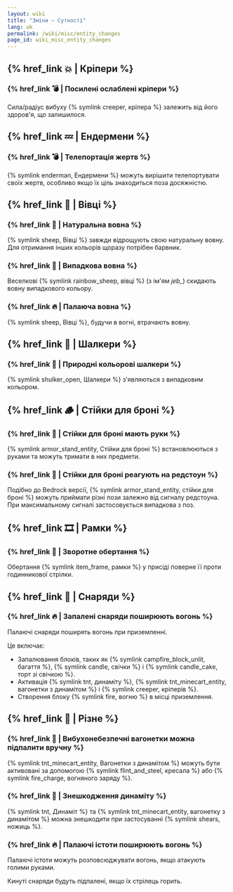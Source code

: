 ```yaml
---
layout: wiki
title: "Зміни — Сутності"
lang: uk
permalink: /wiki/misc/entity_changes
page_id: wiki_misc_entity_changes
---
```


## {% href_link 💥 | Кріпери %}

### {% href_link 💣️ | Посилені ослаблені кріпери %}
Сила/радіус вибуху {% symlink creeper, кріпера %} залежить від його здоров'я, що залишилося.


## {% href_link 💤 | Ендермени %}

### {% href_link 💣️ | Телепортація жертв %}
{% symlink enderman, Ендермени %} можуть вирішити телепортувати своїх жертв, особливо якщо їх ціль знаходиться поза досяжністю.


## {% href_link 🐑 | Вівці %}

### {% href_link 👕 | Натуральна вовна %}
{% symlink sheep, Вівці %} завжди відрощують свою натуральну вовну. Для отримання інших кольорів щоразу потрібен барвник.

### {% href_link 🌈 | Випадкова вовна %}
Веселкові {% symlink rainbow_sheep, вівці %} (з ім'ям _jeb\__) скидають вовну випадкового кольору.

### {% href_link 🔥 | Палаюча вовна %}
{% symlink sheep, Вівці %}, будучи в вогні, втрачають вовну.


## {% href_link 🐚 | Шалкери %}

### {% href_link 🌈 | Природні кольорові шалкери %}
{% symlink shulker_open, Шалкери %} з'являються з випадковим кольором.


## {% href_link 🪵 | Стійки для броні %}

### {% href_link 🧰 | Стійки для броні мають руки %}
{% symlink armor_stand_entity, Стійки для броні %} встановлюються з руками та можуть тримати в них предмети.

### {% href_link 🤸 | Стійки для броні реагують на редстоун %}
Подібно до Bedrock версії, {% symlink armor_stand_entity, стійки для броні %} можуть приймати різні пози залежно від сигналу редстоуна. При максимальному сигналі застосовується випадкова з поз.


## {% href_link 🎞️ | Рамки %}

### {% href_link 🔄 | Зворотне обертання %}
Обертання {% symlink item_frame, рамки %} у присіді поверне її проти годинникової стрілки.


## {% href_link 🏹 | Снаряди %}

### {% href_link 🔥 | Запалені снаряди поширюють вогонь %}
Палаючі снаряди поширять вогонь при приземленні.

Це включає:
- Запалювання блоків, таких як {% symlink campfire_block_unlit, багаття %}, {% symlink candle, свічки %} і {% symlink candle_cake, торт зі свічкою %}.
- Активація {% symlink tnt, динаміту %}, {% symlink tnt_minecart_entity, вагонетки з динамітом %} і {% symlink creeper, кріперів %}.
- Створення блоку {% symlink fire, вогню %} в місці приземлення.


## {% href_link 🧩 | Різне %}

### {% href_link 🧨 | Вибухонебезпечні вагонетки можна підпалити вручну %}
{% symlink tnt_minecart_entity, Вагонетки з динамітом %} можуть бути активовані за допомогою {% symlink flint_and_steel, кресала %} або {% symlink fire_charge, вогняного заряду %}.

### {% href_link 🎇 | Знешкодження динаміту %}
{% symlink tnt, Динаміт %} та {% symlink tnt_minecart_entity, вагонетку з динамітом %} можна знешкодити при застосуванні {% symlink shears, ножиць %}.

### {% href_link 🔥 | Палаючі істоти поширюють вогонь %}
Палаючі істоти можуть розповсюджувати вогонь, якщо атакують голими руками.

Кинуті снаряди будуть підпалені, якщо їх стрілець горить.
